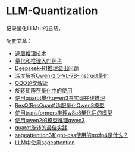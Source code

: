 # LLM-Quantization
记录量化LLM中的总结。

配套文章：

- [逐层推理技术](https://mp.weixin.qq.com/s/dHLg_aX7hvuna-QI6Rhh-w)
- [量化和推理入门例子](https://mp.weixin.qq.com/s/fkO1CkFkS3o0JuzVJ3G_pg)
- [Deepseek-R1推理溢出问题](https://mp.weixin.qq.com/s/wdBLvvwFs0NCHP_0DCNBXA)
- [深度解析Qwen-2.5-VL-7B-Instruct量化](https://mp.weixin.qq.com/s/72lsiteZnVUvbeZJbkfr_Q)
- [QQQ论文解读](https://mp.weixin.qq.com/s/-LX4amLWzsrlloDsLcy0Qg)
- [旋转矩阵在量化中的使用](https://mp.weixin.qq.com/s/H-Ytyy5nxiJvsEgUaESq_Q)
- [使用quarot量化qwen3并实现在线推理](https://mp.weixin.qq.com/s?__biz=MzkyMDE3MDEwMw==&mid=2247484899&idx=1&sn=681793b6540a85f2d237914b93248bdf&chksm=c0ddb5dae3128d77505b074d5e4d96811550e2eaaa66c45ac981aa5ab973094fc238d9a63874&scene=126&sessionid=1752561818#rd)
- [ResQ(ResQuant)适配量化Qwen3模型](http://mp.weixin.qq.com/s?__biz=MzkyMDE3MDEwMw==&mid=2247484899&idx=2&sn=96321932038a4086b318680e89e372b4&chksm=c06b8ccd7cfe1c912237f169c1f4c19c942046a381d00ca6c85f1dcfd2da888b910f996aabf6&scene=126&sessionid=1752561818#rd)
- [使用transformers推理w8a8量化后的模型](http://mp.weixin.qq.com/s?__biz=MzkyMDE3MDEwMw==&mid=2247484899&idx=3&sn=c0838def7d4c6d42844ff01715790ab6&chksm=c0f0450d91055ccde6725bc597084c35c9e25e01a63140dda3e650c2284a78dfa59f2c4f7e32&scene=126&sessionid=1752561818#rd)
- [使用qwen2的模型推理qwen3](http://mp.weixin.qq.com/s?__biz=MzkyMDE3MDEwMw==&mid=2247484866&idx=1&sn=8e49eb8d17c06ac7f417ae86c40a9cb0&chksm=c0627bd7fb14220c2b48dc096825f38775fb0ff3372b459edb0fa1009543dc05b292000c0cea&scene=126&sessionid=1752561818#rd)
- [quarot旋转的最佳实践](http://mp.weixin.qq.com/s?__biz=MzkyMDE3MDEwMw==&mid=2247484866&idx=2&sn=49f815806891a2f1c6ff6d7f52aa3d64&chksm=c042936e5cd54d8ebf9809ca5422703520b9fe4ace6b542ac76ddfa06ade7dda495818bdd5ad&scene=126&sessionid=1752561818#rd)
- [sageattention3和gpt-oss使用的mxfp4是什么？]([http://mp.weixin.qq.com/s?__biz=MzkyMDE3MDEwMw==&mid=2247484866&idx=2&sn=49f815806891a2f1c6ff6d7f52aa3d64&chksm=c042936e5cd54d8ebf9809ca5422703520b9fe4ace6b542ac76ddfa06ade7dda495818bdd5ad&scene=126&sessionid=1752561818#rd](https://mp.weixin.qq.com/s/WVwxCDy8uQ6RarA3olveVQ))
- [LLM中使用sageattention]([http://mp.weixin.qq.com/s?__biz=MzkyMDE3MDEwMw==&mid=2247484866&idx=2&sn=49f815806891a2f1c6ff6d7f52aa3d64&chksm=c042936e5cd54d8ebf9809ca5422703520b9fe4ace6b542ac76ddfa06ade7dda495818bdd5ad&scene=126&sessionid=1752561818#rd](https://mp.weixin.qq.com/s/V7dtPpOubFN1ZTvoRQRk2g))
